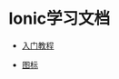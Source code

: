 # Ionic学习文档
* [入门教程](https://yanxiaodi.gitbooks.io/ionic2-guide/content/)

* [图标](http://ionicframework.com/docs/ionicons/)